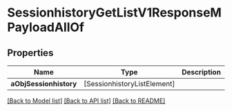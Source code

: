 # SessionhistoryGetListV1ResponseMPayloadAllOf

## Properties
Name | Type | Description | Notes
------------ | ------------- | ------------- | -------------
**aObjSessionhistory** | [SessionhistoryListElement] |  | 

[[Back to Model list]](../README.md#documentation-for-models) [[Back to API list]](../README.md#documentation-for-api-endpoints) [[Back to README]](../README.md)


